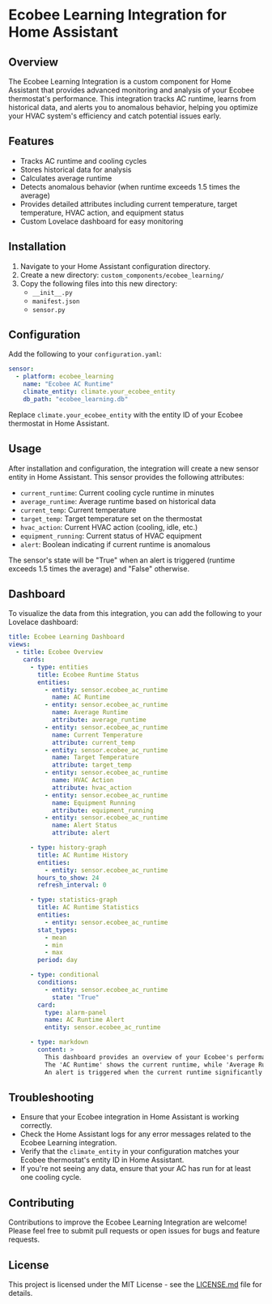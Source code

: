 # Ecobee Learning Integration for Home Assistant

## Overview

The Ecobee Learning Integration is a custom component for Home Assistant that provides advanced monitoring and analysis of your Ecobee thermostat's performance. This integration tracks AC runtime, learns from historical data, and alerts you to anomalous behavior, helping you optimize your HVAC system's efficiency and catch potential issues early.

## Features

- Tracks AC runtime and cooling cycles
- Stores historical data for analysis
- Calculates average runtime
- Detects anomalous behavior (when runtime exceeds 1.5 times the average)
- Provides detailed attributes including current temperature, target temperature, HVAC action, and equipment status
- Custom Lovelace dashboard for easy monitoring

## Installation

1. Navigate to your Home Assistant configuration directory.
2. Create a new directory: `custom_components/ecobee_learning/`
3. Copy the following files into this new directory:
   - `__init__.py`
   - `manifest.json`
   - `sensor.py`

## Configuration

Add the following to your `configuration.yaml`:

```yaml
sensor:
  - platform: ecobee_learning
    name: "Ecobee AC Runtime"
    climate_entity: climate.your_ecobee_entity
    db_path: "ecobee_learning.db"
```

Replace `climate.your_ecobee_entity` with the entity ID of your Ecobee thermostat in Home Assistant.

## Usage

After installation and configuration, the integration will create a new sensor entity in Home Assistant. This sensor provides the following attributes:

- `current_runtime`: Current cooling cycle runtime in minutes
- `average_runtime`: Average runtime based on historical data
- `current_temp`: Current temperature
- `target_temp`: Target temperature set on the thermostat
- `hvac_action`: Current HVAC action (cooling, idle, etc.)
- `equipment_running`: Current status of HVAC equipment
- `alert`: Boolean indicating if current runtime is anomalous

The sensor's state will be "True" when an alert is triggered (runtime exceeds 1.5 times the average) and "False" otherwise.

## Dashboard

To visualize the data from this integration, you can add the following to your Lovelace dashboard:

```yaml
title: Ecobee Learning Dashboard
views:
  - title: Ecobee Overview
    cards:
      - type: entities
        title: Ecobee Runtime Status
        entities:
          - entity: sensor.ecobee_ac_runtime
            name: AC Runtime
          - entity: sensor.ecobee_ac_runtime
            name: Average Runtime
            attribute: average_runtime
          - entity: sensor.ecobee_ac_runtime
            name: Current Temperature
            attribute: current_temp
          - entity: sensor.ecobee_ac_runtime
            name: Target Temperature
            attribute: target_temp
          - entity: sensor.ecobee_ac_runtime
            name: HVAC Action
            attribute: hvac_action
          - entity: sensor.ecobee_ac_runtime
            name: Equipment Running
            attribute: equipment_running
          - entity: sensor.ecobee_ac_runtime
            name: Alert Status
            attribute: alert

      - type: history-graph
        title: AC Runtime History
        entities:
          - entity: sensor.ecobee_ac_runtime
        hours_to_show: 24
        refresh_interval: 0

      - type: statistics-graph
        title: AC Runtime Statistics
        entities:
          - entity: sensor.ecobee_ac_runtime
        stat_types:
          - mean
          - min
          - max
        period: day

      - type: conditional
        conditions:
          - entity: sensor.ecobee_ac_runtime
            state: "True"
        card:
          type: alarm-panel
          name: AC Runtime Alert
          entity: sensor.ecobee_ac_runtime

      - type: markdown
        content: >
          This dashboard provides an overview of your Ecobee's performance based on the learning integration.
          The 'AC Runtime' shows the current runtime, while 'Average Runtime' shows the historical average.
          An alert is triggered when the current runtime significantly exceeds the average runtime.
```

## Troubleshooting

- Ensure that your Ecobee integration in Home Assistant is working correctly.
- Check the Home Assistant logs for any error messages related to the Ecobee Learning integration.
- Verify that the `climate_entity` in your configuration matches your Ecobee thermostat's entity ID in Home Assistant.
- If you're not seeing any data, ensure that your AC has run for at least one cooling cycle.

## Contributing

Contributions to improve the Ecobee Learning Integration are welcome! Please feel free to submit pull requests or open issues for bugs and feature requests.

## License

This project is licensed under the MIT License - see the [LICENSE.md](LICENSE.md) file for details.
